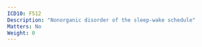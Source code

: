 ```yaml
---
ICD10: F512
Description: "Nonorganic disorder of the sleep-wake schedule"
Matters: No
Weight: 0
---
```


